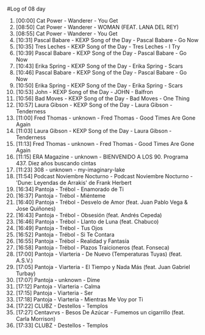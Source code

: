 #Log of 08 day

1. [00:00] Cat Power - Wanderer - You Get
1. [08:50] Cat Power - Wanderer - WOMAN (FEAT. LANA DEL REY)
1. [08:55] Cat Power - Wanderer - You Get
1. [10:31] Pascal Babare - KEXP Song of the Day - Pascal Babare - Go Now
1. [10:35] Tres Leches - KEXP Song of the Day - Tres Leches - I Try
1. [10:39] Pascal Babare - KEXP Song of the Day - Pascal Babare - Go Now
1. [10:43] Erika Spring - KEXP Song of the Day - Erika Spring - Scars
1. [10:46] Pascal Babare - KEXP Song of the Day - Pascal Babare - Go Now
1. [10:50] Erika Spring - KEXP Song of the Day - Erika Spring - Scars
1. [10:53] John - KEXP Song of the Day - JOHN - Balfron
1. [10:56] Bad Moves - KEXP Song of the Day - Bad Moves - One Thing
1. [10:57] Laura Gibson - KEXP Song of the Day - Laura Gibson - Tenderness
1. [11:00] Fred Thomas - unknown - Fred Thomas - Good Times Are Gone Again
1. [11:03] Laura Gibson - KEXP Song of the Day - Laura Gibson - Tenderness
1. [11:13] Fred Thomas - unknown - Fred Thomas - Good Times Are Gone Again
1. [11:15] ERA Magazine - unknown - BIENVENIDO A LOS 90. Programa 437. Diez años buscando cintas
1. [11:23] 308 - unknown - my-imaginary-lake
1. [11:54] Podcast Noviembre Nocturno - Podcast Noviembre Nocturno - &#039;Dune: Leyendas de Arrakis&#039; de Frank Herbert
1. [16:34] Pantoja - Trébol - Enamorado de Ti
1. [16:37] Pantoja - Trébol - Miénteme
1. [16:40] Pantoja - Trébol - Desvelo de Amor (feat. Juan Pablo Vega & Jose Quiñones)
1. [16:43] Pantoja - Trébol - Obsesión (feat. Andrés Cepeda)
1. [16:46] Pantoja - Trébol - Llanto de Luna (feat. Chabuco)
1. [16:49] Pantoja - Trébol - Tus Ojos
1. [16:52] Pantoja - Trébol - Si Te Contara
1. [16:55] Pantoja - Trébol - Realidad y Fantasía
1. [16:58] Pantoja - Trébol - Plazos Traicioneros (feat. Fonseca)
1. [17:00] Pantoja - Viarteria - De Nuevo (Temperaturas Tuyas) (feat. A.S.V.)
1. [17:05] Pantoja - Viarteria - El Tiempo y Nada Más (feat. Juan Gabriel Turbay)
1. [17:07] Pantoja - unknown - Dime
1. [17:12] Pantoja - Viarteria - Calma
1. [17:15] Pantoja - Viarteria - Ser
1. [17:18] Pantoja - Viarteria - Mientras Me Voy por Ti
1. [17:22] CLUBZ - Destellos - Templos
1. [17:27] Centavrvs - Besos De Azúcar - Fumemos un cigarrillo (feat. Carla Morrison)
1. [17:33] CLUBZ - Destellos - Templos
